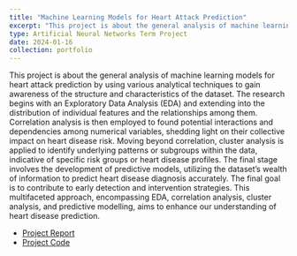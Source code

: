 ```yaml
---
title: "Machine Learning Models for Heart Attack Prediction"
excerpt: "This project is about the general analysis of machine learning  models  for  heart  attack  prediction  by  using  various analytical  techniques  to  gain  awareness  of  the  structure  and characteristics  of  the  dataset. <br/><img src='/images/Heart.png'>"
type: Artificial Neural Networks Term Project
date: 2024-01-16
collection: portfolio
---
```


This project is about the general analysis of machine learning  models  for  heart  attack  prediction  by  using  various analytical  techniques  to  gain  awareness  of  the  structure  and characteristics  of  the  dataset.  The  research  begins  with  an  Exploratory Data Analysis (EDA) and extending into the distribution of individual features and the relationships among them. Correlation analysis is then employed to found potential interactions and dependencies among numerical variables, shedding light on their collective  impact  on  heart  disease  risk.  Moving  beyond  correlation, cluster analysis is applied to identify underlying patterns or subgroups  within  the data,  indicative  of  specific  risk  groups  or heart disease profiles. The final stage involves the development of predictive  models, utilizing  the  dataset’s  wealth  of  information to  predict  heart  disease  diagnosis  accurately.  The  final  goal  is to contribute to early detection and intervention strategies. This multifaceted approach, encompassing EDA, correlation analysis, cluster  analysis,  and  predictive  modelling,  aims  to  enhance  our understanding  of  heart  disease  prediction. 

* [Project Report](https://mega.nz/folder/GK5UDAyQ#9yoKxIGzkO459K4s-grSJQ/file/XfolDLxR)
* [Project Code](https://mega.nz/folder/GK5UDAyQ#9yoKxIGzkO459K4s-grSJQ/file/fDhx1TyA)
